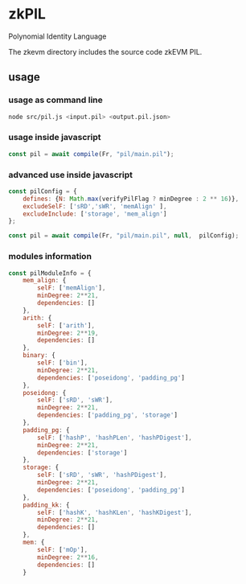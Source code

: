 # zkPIL

Polynomial Identity Language

The zkevm directory includes the source code zkEVM PIL.

## usage
### usage as command line
```sh
node src/pil.js <input.pil> <output.pil.json>
```
### usage inside javascript
```javascript
const pil = await compile(Fr, "pil/main.pil");
```
### advanced use inside javascript

```javascript
const pilConfig = {
    defines: {N: Math.max(verifyPilFlag ? minDegree : 2 ** 16)},
    excludeSelF: ['sRD','sWR', 'memAlign' ],
    excludeInclude: ['storage', 'mem_align']
};

const pil = await compile(Fr, "pil/main.pil", null,  pilConfig);
```

### modules information
```javascript
const pilModuleInfo = {
    mem_align: {
        selF: ['memAlign'],
        minDegree: 2**21,
        dependencies: []
    },
    arith: {
        selF: ['arith'],
        minDegree: 2**19,
        dependencies: []
    },
    binary: {
        selF: ['bin'],
        minDegree: 2**21,
        dependencies: ['poseidong', 'padding_pg']
    },
    poseidong: {
        selF: ['sRD', 'sWR'],
        minDegree: 2**21,
        dependencies: ['padding_pg', 'storage']
    },
    padding_pg: {
        selF: ['hashP', 'hashPLen', 'hashPDigest'],
        minDegree: 2**21,
        dependencies: ['storage']
    },
    storage: {
        selF: ['sRD', 'sWR', 'hashPDigest'],
        minDegree: 2**21,
        dependencies: ['poseidong', 'padding_pg']
    },
    padding_kk: {
        selF: ['hashK', 'hashKLen', 'hashKDigest'],
        minDegree: 2**21,
        dependencies: []
    },
    mem: {
        selF: ['mOp'],
        minDegree: 2**16,
        dependencies: []
    }

```
